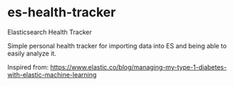 # es-health-tracker
Elasticsearch Health Tracker

Simple personal health tracker for importing data into ES and being able to easily analyze it.

Inspired from: https://www.elastic.co/blog/managing-my-type-1-diabetes-with-elastic-machine-learning
